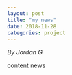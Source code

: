 ```yaml
---
layout: post
title: "my news"
date: 2018-11-28
categories: project
---
```


*By Jordan G*

content news
